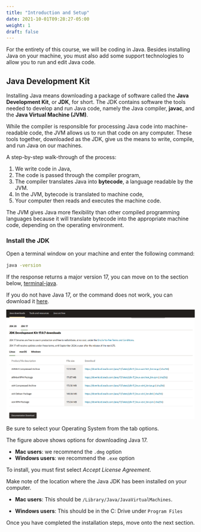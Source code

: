 ```yaml
---
title: "Introduction and Setup"
date: 2021-10-01T09:28:27-05:00
weight: 1
draft: false
---
```


[Java Development Kit]: #java-development-kit
[JDK]: #java-development-kit
[javac]: #java-development-kit
[Java Virtual Machine]: #java-development-kit
[JVM]: #java-development-kit
[compiling-java]: #compiling-java
[bytecode]: #compiling-java
[terminal-java]: #terminal-java

For the entirety of this course, we will be coding in Java. Besides installing Java on your machine, you must also add some support technologies to 
allow you to run and edit Java code.

## Java Development Kit

Installing Java means downloading a package of software called the **Java Development Kit**,
or **JDK**, for short. The JDK contains software the tools needed to develop and
run Java code, namely the Java compiler, **javac**, and the 
**Java Virtual Machine (JVM)**. 

While the compiler is responsible for processing Java code into machine-readable
code, the JVM allows us to run that code on any computer. These tools 
together, downloaded as the JDK, give us the means to write, compile, and run Java
on our machines.

A step-by-step walk-through of the process:

1. We write code in Java,
2. The code is passed through the compiler program,
3. The compiler translates Java into **bytecode**, a language readable by the JVM.
4. In the JVM, bytecode is translated to machine code,
5. Your computer then reads and executes the machine code.

The JVM gives Java more flexibility than other compiled programming languages because
it will translate bytecode into the appropriate machine code, depending on the 
operating environment.

### Install the JDK

Open a terminal window on your machine and enter the following command:

```bash
java -version
```

<!-- TODO: Link to correct location in the below link. We may also need to update to a different version. -->
If the response returns a major version 17, you can move on to the section below, [terminal-java](#terminal-java).

If you do not have Java 17, or the command does not work, you can download 
it [here](https://www.oracle.com/java/technologies/downloads/#java17). 

![Screenshot of different Java installation options on Oracle's website](pictures/installJava.png?classes=border)

Be sure to select your Operating System from the tab options.

The figure above shows options for downloading Java 17.

- **Mac users**: we recommend the `.dmg` option
- **Windows users**: we recommend the `.exe` option

To install, you must first select *Accept License Agreement*. 

Make note of the location where the Java JDK has been installed on your computer. 

- **Mac users**: This should be `/Library/Java/JavaVirtualMachines`.

- **Windows users**: This should be in the C: Drive under `Program Files`

Once you have completed the installation steps, move onto the next section.
